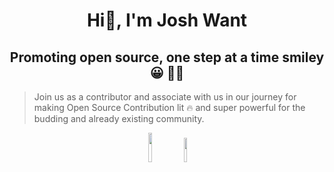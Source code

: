 <h1 align="center">Hi👋, I'm Josh Want</h1>
<h2 align="center">Promoting open source, one step at a time smiley 😀 👨‍💻</h2>

> Join us as a contributor and associate with us in our journey for making Open Source Contribution lit <span role="img" aria-label="fire emoji">🔥</span> and super powerful for the budding and already existing community.

<p align="center"><a href="https://www.youtube.com/@josh-want" target="_blank"><img src="https://badgen.net/badge/icon/YouTube/red/?icon=peertube&label" width="11%"></a>  <a href="https://twitter.com/JoshWant5" target="_blank"><img src="https://badgen.net/badge/icon/twitter?icon=twitter&label" width="10%"></a> </p>



<!--
**joshwant/Joshwant** is a ✨ _special_ ✨ repository because its `README.md` (this file) appears on your GitHub profile.

Here are some ideas to get you started:

- 🔭 I’m currently working on ...
- 🌱 I’m currently learning ...
- 👯 I’m looking to collaborate on ...
- 🤔 I’m looking for help with ...
- 💬 Ask me about ...
- 📫 How to reach me: ...
- 😄 Pronouns: ...
- ⚡ Fun fact: ...
-->
